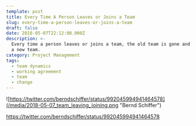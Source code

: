 ```yaml
---
template: post
title: Every Time A Person Leaves or Joins a Team
slug: every-time-a-person-leaves-or-joins-a-team
draft: false
date: 2018-05-07T22:12:00.000Z
description: >-
  Every time a person leaves or joins a team, the old team is gone and there is
  a new team.
category: Project Management
tags:
  - team dynamics
  - working agreement
  - team
  - change
---
```

![https://twitter.com/berndschiffer/status/992045994941464578](/media/2018-05-07_team_leaving_joining.png "Bernd Schiffer")

<https://twitter.com/berndschiffer/status/992045994941464578>
